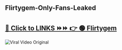 
 ## Flirtygem-Only-Fans-Leaked

# <h2><a href="https://clipsfans.com/Flirtygem&ref=git">🔗 Click to LINKS ⏩⏩ 👉 🟢 Flirtygem </a></h2>

<a href="https://clipsfans.com/Flirtygem&ref=git" rel="nofollow" data-target="animated-image.originalLink"><img src="https://i.ibb.co.com/xMMVF88/686577567.gif" alt="Viral Video Original" style="max-width: 100%; display: inline-block;" data-target="animated-image.originalImage"></a>
